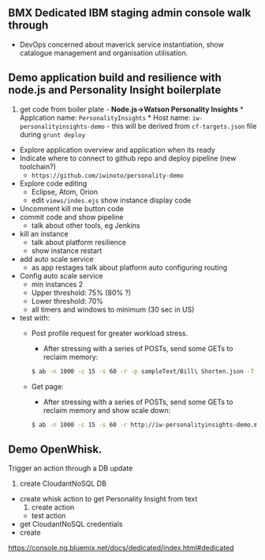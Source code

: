 ## BMX Dedicated IBM staging admin console walk through
  * DevOps concerned about maverick service instantiation, show catalogue management and organisation utilisation.

## Demo application build and resilience with node.js and Personality Insight boilerplate
  1. get code from boiler plate - **Node.js->Watson Personality Insights**
    * Applcation name: `PersonalityInsights`
    * Host name: `iw-personalityinsights-demo` - this will be derived from `cf-targets.json` file during `grunt deploy`
  * Explore application overview and application when its ready
  * Indicate where to connect to github repo and deploy pipeline (new toolchain?)
    * `https://github.com/iwinoto/personality-demo`
  * Explore code editing
    * Eclipse, Atom, Orion
    * edit `views/indes.ejs` show instance display code
  * Uncomment kill me button code
  * commit code and show pipeline
    - talk about other tools, eg Jenkins
  * kill an instance
    * talk about platform resilience
    * show instance restart
  * add auto scale service
    * as app restages talk about platform auto configuring routing
  * Config auto scale service
    * min instances 2
    * Upper threshold: 75% (80% ?)
    * Lower threshold: 70%
    * all timers and windows to minimum (30 sec in US)
  * test with:
    * Post profile request for greater workload stress.
      * After stressing with a series of POSTs, send some GETs to reclaim memory:

      ```bash
      $ ab -n 1000 -c 15 -s 60 -r -p sampleText/Bill\ Shorten.json -T 'application/json' http://iw-personalityinsights-demo.mybluemix.net/api/profile
      ```
    * Get page:
      * After stressing with a series of POSTs, send some GETs to reclaim memory and show scale down:

      ```bash
      $ ab -n 1000 -c 15 -s 60 -r http://iw-personalityinsights-demo.mybluemix.net/
      ```

## Demo OpenWhisk.

Trigger an action through a DB update
1. create CloudantNoSQL DB
* create whisk action to get Personality Insight from text
  1. create action
  * test action
* get CloudantNoSQL credentials
* create

https://console.ng.bluemix.net/docs/dedicated/index.html#dedicated
